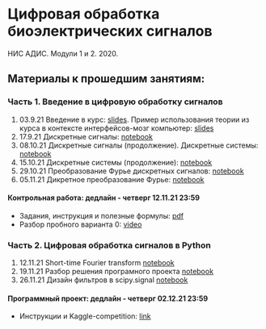 # Цифровая обработка биоэлектрических сигналов
НИС АДИС. Модули 1 и 2. 2020. 

## Материалы к прошедшим занятиям:
### Часть 1. Введение в цифровую обработку сигналов
1. 03.9.21 Введение в курс: [slides](https://docs.google.com/presentation/d/1xyzaPGSFVh4dnfxtwwg-tnwF9bFMlRB4b-nc2ctGB28). Пример использования теории из курса в контексте интерфейсов-мозг компьютер: [slides](https://docs.google.com/presentation/d/12UPVX2JmWUcboAkKvKfoj4xPu_IDHCvCM_yXM3x0AU0)
2. 17.9.21 Дискретные сигналы: [notebook](https://github.com/nikolaims/nis21dsp/blob/main/lectures/lecture2.ipynb)
3. 08.10.21 Дискретные сигналы (продолжение). Дискретные системы: [notebook](https://github.com/nikolaims/nis21dsp/blob/main/lectures/lecture3.ipynb)
4. 15.10.21 Дискретные  системы (продолжение): [notebook](https://github.com/nikolaims/nis21dsp/blob/main/lectures/lecture4.ipynb)
5. 29.10.21 Преобразование Фурье дискретных сигналов: [notebook](https://github.com/nikolaims/nis21dsp/blob/main/lectures/lecture5.ipynb)
6. 05.11.21 Дикретное преобразование Фурье: [notebook](https://github.com/nikolaims/nis21dsp/blob/main/lectures/lecture6.ipynb)

#### Контрольная работа: дедлайн - четверг 12.11.21 23:59
- Задания, инструкция и полезные формулы: [pdf](https://drive.google.com/file/d/15vsje4WVsAjt8n2DvXLv_44UXPgDoYZ3/view?usp=sharing)
- Разбор пробного варианта 0: [video](https://drive.google.com/file/d/16RX8Nj7BmhSDjyzuTWEX3Zl5UvJDCwsx/view?usp=sharing)

### Часть 2. Цифровая обработка сигналов в Python
1. 12.11.21 Short-time Fourier transform [notebook](https://github.com/nikolaims/nis21dsp/blob/main/lectures/lecture7.ipynb)
2. 19.11.21 Разбор решения програмного проекта [notebook](https://github.com/nikolaims/nis21dsp/blob/main/lectures/lecture8.ipynb)
3. 26.11.21 Дизайн фильтров в scipy.signal [notebook](https://github.com/nikolaims/nis21dsp/blob/main/lectures/lecture9.ipynb)


#### Программный проект: дедлайн - четверг 02.12.21 23:59
- Инструкции и Kaggle-competition: [link](https://www.kaggle.com/t/7cfe69373da04c8c966036ad6c2d0567)

